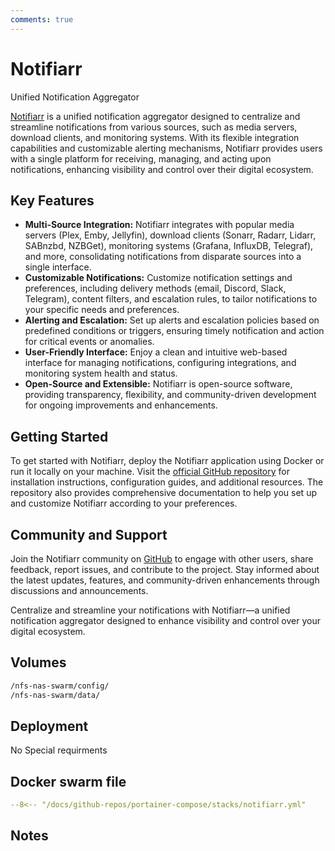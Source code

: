 ```yaml
---
comments: true
---
```


# Notifiarr

Unified Notification Aggregator

[Notifiarr](https://github.com/Notifiarr/notifiarr) is a unified notification aggregator designed to centralize and streamline notifications from various sources, such as media servers, download clients, and monitoring systems. With its flexible integration capabilities and customizable alerting mechanisms, Notifiarr provides users with a single platform for receiving, managing, and acting upon notifications, enhancing visibility and control over their digital ecosystem.

## Key Features

- **Multi-Source Integration:** Notifiarr integrates with popular media servers (Plex, Emby, Jellyfin), download clients (Sonarr, Radarr, Lidarr, SABnzbd, NZBGet), monitoring systems (Grafana, InfluxDB, Telegraf), and more, consolidating notifications from disparate sources into a single interface.
- **Customizable Notifications:** Customize notification settings and preferences, including delivery methods (email, Discord, Slack, Telegram), content filters, and escalation rules, to tailor notifications to your specific needs and preferences.
- **Alerting and Escalation:** Set up alerts and escalation policies based on predefined conditions or triggers, ensuring timely notification and action for critical events or anomalies.
- **User-Friendly Interface:** Enjoy a clean and intuitive web-based interface for managing notifications, configuring integrations, and monitoring system health and status.
- **Open-Source and Extensible:** Notifiarr is open-source software, providing transparency, flexibility, and community-driven development for ongoing improvements and enhancements.

## Getting Started

To get started with Notifiarr, deploy the Notifiarr application using Docker or run it locally on your machine. Visit the [official GitHub repository](https://github.com/Notifiarr/notifiarr) for installation instructions, configuration guides, and additional resources. The repository also provides comprehensive documentation to help you set up and customize Notifiarr according to your preferences.

## Community and Support

Join the Notifiarr community on [GitHub](https://github.com/Notifiarr/notifiarr) to engage with other users, share feedback, report issues, and contribute to the project. Stay informed about the latest updates, features, and community-driven enhancements through discussions and announcements.

Centralize and streamline your notifications with Notifiarr—a unified notification aggregator designed to enhance visibility and control over your digital ecosystem.


## Volumes

```bash
/nfs-nas-swarm/config/
/nfs-nas-swarm/data/
```

## Deployment
No Special requirments

## Docker swarm file
``` yaml linenums="1" 
--8<-- "/docs/github-repos/portainer-compose/stacks/notifiarr.yml"
```

## Notes

